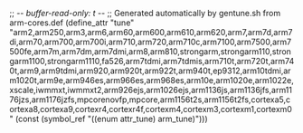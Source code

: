 ;; -*- buffer-read-only: t -*-
;; Generated automatically by gentune.sh from arm-cores.def
(define_attr "tune"
	"arm2,arm250,arm3,arm6,arm60,arm600,arm610,arm620,arm7,arm7d,arm7di,arm70,arm700,arm700i,arm710,arm720,arm710c,arm7100,arm7500,arm7500fe,arm7m,arm7dm,arm7dmi,arm8,arm810,strongarm,strongarm110,strongarm1100,strongarm1110,fa526,arm7tdmi,arm7tdmis,arm710t,arm720t,arm740t,arm9,arm9tdmi,arm920,arm920t,arm922t,arm940t,ep9312,arm10tdmi,arm1020t,arm9e,arm946es,arm966es,arm968es,arm10e,arm1020e,arm1022e,xscale,iwmmxt,iwmmxt2,arm926ejs,arm1026ejs,arm1136js,arm1136jfs,arm1176jzs,arm1176jzfs,mpcorenovfp,mpcore,arm1156t2s,arm1156t2fs,cortexa5,cortexa8,cortexa9,cortexr4,cortexr4f,cortexm4,cortexm3,cortexm1,cortexm0"
	(const (symbol_ref "((enum attr_tune) arm_tune)")))
